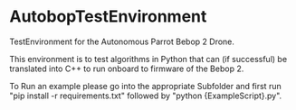 # AutobopTestEnvironment
TestEnvironment for the Autonomous Parrot Bebop 2 Drone. 

This environment is to test algorithms in Python that can (if successful) be translated into C++ to run onboard to firmware of the Bebop 2.

To Run an example please go into the appropriate Subfolder and first run "pip install -r requirements.txt" followed by "python {ExampleScript}.py".